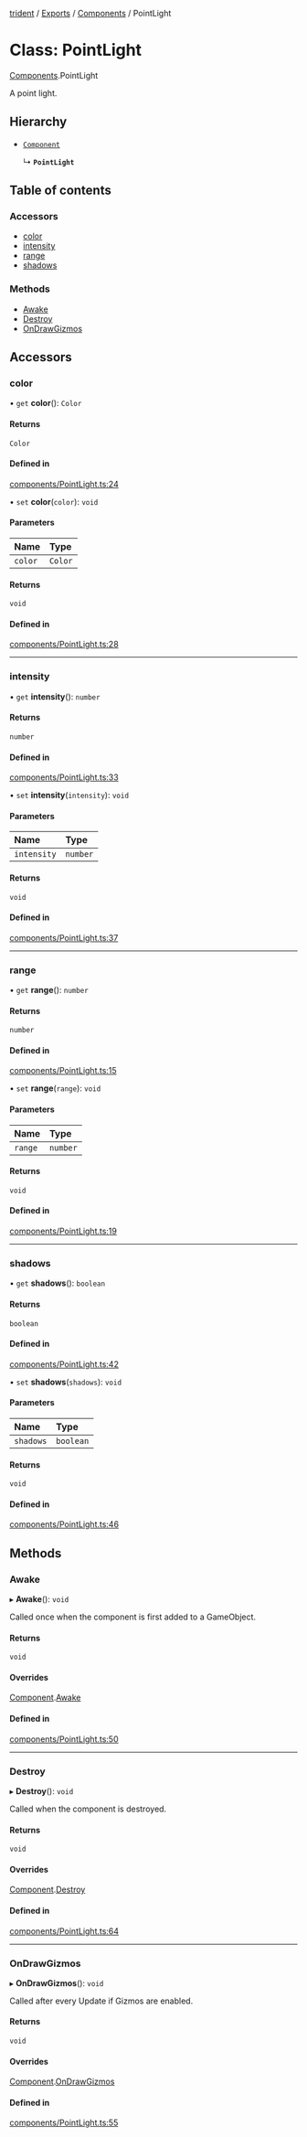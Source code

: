 [trident](../README.md) / [Exports](../modules.md) / [Components](../modules/Components.md) / PointLight

# Class: PointLight

[Components](../modules/Components.md).PointLight

A point light.

## Hierarchy

- [`Component`](Components.Component.md)

  ↳ **`PointLight`**

## Table of contents

### Accessors

- [color](Components.PointLight.md#color)
- [intensity](Components.PointLight.md#intensity)
- [range](Components.PointLight.md#range)
- [shadows](Components.PointLight.md#shadows)

### Methods

- [Awake](Components.PointLight.md#awake)
- [Destroy](Components.PointLight.md#destroy)
- [OnDrawGizmos](Components.PointLight.md#ondrawgizmos)

## Accessors

### color

• `get` **color**(): `Color`

#### Returns

`Color`

#### Defined in

[components/PointLight.ts:24](https://github.com/AIFanatic/Trident/blob/49a3665/src/components/PointLight.ts#L24)

• `set` **color**(`color`): `void`

#### Parameters

| Name | Type |
| :------ | :------ |
| `color` | `Color` |

#### Returns

`void`

#### Defined in

[components/PointLight.ts:28](https://github.com/AIFanatic/Trident/blob/49a3665/src/components/PointLight.ts#L28)

___

### intensity

• `get` **intensity**(): `number`

#### Returns

`number`

#### Defined in

[components/PointLight.ts:33](https://github.com/AIFanatic/Trident/blob/49a3665/src/components/PointLight.ts#L33)

• `set` **intensity**(`intensity`): `void`

#### Parameters

| Name | Type |
| :------ | :------ |
| `intensity` | `number` |

#### Returns

`void`

#### Defined in

[components/PointLight.ts:37](https://github.com/AIFanatic/Trident/blob/49a3665/src/components/PointLight.ts#L37)

___

### range

• `get` **range**(): `number`

#### Returns

`number`

#### Defined in

[components/PointLight.ts:15](https://github.com/AIFanatic/Trident/blob/49a3665/src/components/PointLight.ts#L15)

• `set` **range**(`range`): `void`

#### Parameters

| Name | Type |
| :------ | :------ |
| `range` | `number` |

#### Returns

`void`

#### Defined in

[components/PointLight.ts:19](https://github.com/AIFanatic/Trident/blob/49a3665/src/components/PointLight.ts#L19)

___

### shadows

• `get` **shadows**(): `boolean`

#### Returns

`boolean`

#### Defined in

[components/PointLight.ts:42](https://github.com/AIFanatic/Trident/blob/49a3665/src/components/PointLight.ts#L42)

• `set` **shadows**(`shadows`): `void`

#### Parameters

| Name | Type |
| :------ | :------ |
| `shadows` | `boolean` |

#### Returns

`void`

#### Defined in

[components/PointLight.ts:46](https://github.com/AIFanatic/Trident/blob/49a3665/src/components/PointLight.ts#L46)

## Methods

### Awake

▸ **Awake**(): `void`

Called once when the component is first added to a GameObject.

#### Returns

`void`

#### Overrides

[Component](Components.Component.md).[Awake](Components.Component.md#awake)

#### Defined in

[components/PointLight.ts:50](https://github.com/AIFanatic/Trident/blob/49a3665/src/components/PointLight.ts#L50)

___

### Destroy

▸ **Destroy**(): `void`

Called when the component is destroyed.

#### Returns

`void`

#### Overrides

[Component](Components.Component.md).[Destroy](Components.Component.md#destroy)

#### Defined in

[components/PointLight.ts:64](https://github.com/AIFanatic/Trident/blob/49a3665/src/components/PointLight.ts#L64)

___

### OnDrawGizmos

▸ **OnDrawGizmos**(): `void`

Called after every Update if Gizmos are enabled.

#### Returns

`void`

#### Overrides

[Component](Components.Component.md).[OnDrawGizmos](Components.Component.md#ondrawgizmos)

#### Defined in

[components/PointLight.ts:55](https://github.com/AIFanatic/Trident/blob/49a3665/src/components/PointLight.ts#L55)
